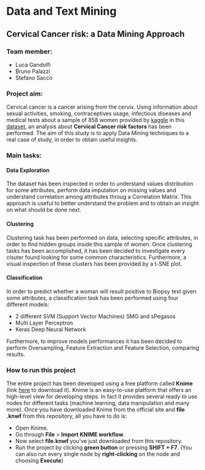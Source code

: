 # Data and Text Mining

## Cervical Cancer risk: a Data Mining Approach

### Team member:
- Luca Gandolfi
- Bruno Palazzi
- Stefano Sacco

### Project aim:
Cervical cancer is a cancer arising from the cervix. Using information 
about sexual activities, smoking, contraceptives usage, infectious diseases and medical tests about a sample of 858 women provided by [kaggle](kaggle.com) in this [dataset](https://www.kaggle.com/loveall/cervical-cancer-risk-classification), an analysis about **Cervical Cancer risk factors** has been performed. The aim of this study is to apply Data Mining techniques to a real case of study, in order to obtain useful insights.


### Main tasks:

#### Data Exploration
The dataset has been inspected in order to understand values
distribution for some attributes, perform data imputation on missing values and understand correlation among attributes throug a Correlation Matrix. This approach is useful to better understand the problem and to obtain an insight on what should be done next.

#### Clustering 
Clustering task has been performed on data, selecting specific attributes, in 
order to find hidden groups inside this sample of women. Once clustering tasks 
has been accomplished, it has been decided to investigate every clsuter found
looking for some common characteristics. Furthermore, a visual inspection 
of these clusters has been provided by a t-SNE plot.

#### Classification
In order to predict whether a woman will result positive
to Biopsy test given some attributes, a classification task has been performed 
using four different models:

- 2 different SVM (Support Vector Machines) SMO and sPegasos
- Multi Layer Perceptron
- Keras Deep Neural Network

Furthermore, to improve models performances it has been decided to perform Oversampling, Feature Extraction and Feature Selection, comparing results.

### How to run this project
The entire project has been developed using a free platform called **Knime** (link [here](https://www.knime.com/downloads/download-knime) to download it). Knime is an easy-to-use platform that offers an high-level view for developing steps. In fact it provides several ready to use nodes for different tasks (machine learning, data manipulation and many more). Once you have downloaded Knime from the official site and **file .knwf** from this repository, all you have to do is:

- Open Knime.
- Go through **File** > **Import KNIME workflow**.
- Now select **file.knwf** you've just downloaded from this repository.
- Run the project by clicking **green button** or pressing **SHIFT + F7**. (You can also run every single node by **right-clicking** on the node and choosing **Execute**)
